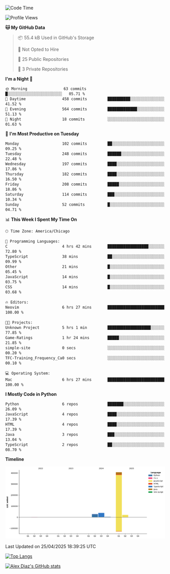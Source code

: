 <!--START_SECTION:waka-->
![Code Time](http://img.shields.io/badge/Code%20Time-16%20hrs%2054%20mins-blue)

![Profile Views](http://img.shields.io/badge/Profile%20Views-5-blue)

**🐱 My GitHub Data** 

> 📦 55.4 kB Used in GitHub's Storage 
 > 
> 🚫 Not Opted to Hire
 > 
> 📜 25 Public Repositories 
 > 
> 🔑 3 Private Repositories 
 > 
**I'm a Night 🦉** 

```text
🌞 Morning                63 commits          █░░░░░░░░░░░░░░░░░░░░░░░░   05.71 % 
🌆 Daytime                458 commits         ██████████░░░░░░░░░░░░░░░   41.52 % 
🌃 Evening                564 commits         █████████████░░░░░░░░░░░░   51.13 % 
🌙 Night                  18 commits          ░░░░░░░░░░░░░░░░░░░░░░░░░   01.63 % 
```
📅 **I'm Most Productive on Tuesday** 

```text
Monday                   102 commits         ██░░░░░░░░░░░░░░░░░░░░░░░   09.25 % 
Tuesday                  248 commits         ██████░░░░░░░░░░░░░░░░░░░   22.48 % 
Wednesday                197 commits         ████░░░░░░░░░░░░░░░░░░░░░   17.86 % 
Thursday                 182 commits         ████░░░░░░░░░░░░░░░░░░░░░   16.50 % 
Friday                   208 commits         █████░░░░░░░░░░░░░░░░░░░░   18.86 % 
Saturday                 114 commits         ███░░░░░░░░░░░░░░░░░░░░░░   10.34 % 
Sunday                   52 commits          █░░░░░░░░░░░░░░░░░░░░░░░░   04.71 % 
```


📊 **This Week I Spent My Time On** 

```text
🕑︎ Time Zone: America/Chicago

💬 Programming Languages: 
C                        4 hrs 42 mins       ██████████████████░░░░░░░   72.80 % 
TypeScript               38 mins             ██░░░░░░░░░░░░░░░░░░░░░░░   09.99 % 
Other                    21 mins             █░░░░░░░░░░░░░░░░░░░░░░░░   05.45 % 
JavaScript               14 mins             █░░░░░░░░░░░░░░░░░░░░░░░░   03.75 % 
CSS                      14 mins             █░░░░░░░░░░░░░░░░░░░░░░░░   03.68 % 

🔥 Editors: 
Neovim                   6 hrs 27 mins       █████████████████████████   100.00 % 

🐱‍💻 Projects: 
Unknown Project          5 hrs 1 min         ███████████████████░░░░░░   77.85 % 
Game-Ratings             1 hr 24 mins        █████░░░░░░░░░░░░░░░░░░░░   21.85 % 
simple-site              0 secs              ░░░░░░░░░░░░░░░░░░░░░░░░░   00.20 % 
TFC-Training_Frequency_Ca0 secs              ░░░░░░░░░░░░░░░░░░░░░░░░░   00.10 % 

💻 Operating System: 
Mac                      6 hrs 27 mins       █████████████████████████   100.00 % 
```

**I Mostly Code in Python** 

```text
Python                   6 repos             ███████░░░░░░░░░░░░░░░░░░   26.09 % 
JavaScript               4 repos             ████░░░░░░░░░░░░░░░░░░░░░   17.39 % 
HTML                     4 repos             ████░░░░░░░░░░░░░░░░░░░░░   17.39 % 
Java                     3 repos             ███░░░░░░░░░░░░░░░░░░░░░░   13.04 % 
TypeScript               2 repos             ██░░░░░░░░░░░░░░░░░░░░░░░   08.70 % 
```



**Timeline**

![Lines of Code chart](https://raw.githubusercontent.com/imloadinqqq/imloadinqqq/main/assets/bar_graph.png)


 Last Updated on 25/04/2025 18:39:25 UTC
<!--END_SECTION:waka-->

[![Top Langs](https://github-readme-stats.vercel.app/api/top-langs/?username=imloadinqqq)](https://github.com/anuraghazra/github-readme-stats)

[![Alex Diaz's GitHub stats](https://github-readme-stats.vercel.app/api?username=imloadinqqq&show_icons=true&theme=gradient)](https://github.com/anuraghazra/github-readme-stats)
